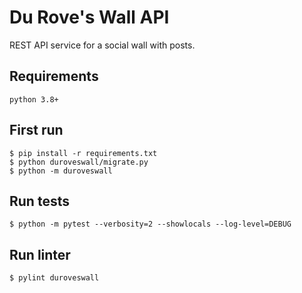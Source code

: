 # Du Rove's Wall API
REST API service for a social wall with posts.

## Requirements

```console
python 3.8+
```

## First run

```console
$ pip install -r requirements.txt
$ python duroveswall/migrate.py
$ python -m duroveswall
```

## Run tests

```console
$ python -m pytest --verbosity=2 --showlocals --log-level=DEBUG
```

## Run linter

```console
$ pylint duroveswall
```

